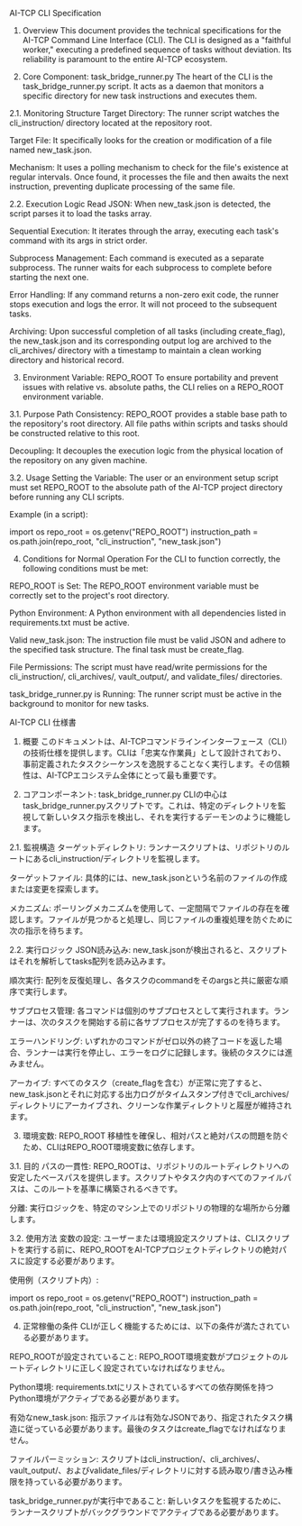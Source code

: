 AI-TCP CLI Specification
1. Overview
This document provides the technical specifications for the AI-TCP Command Line Interface (CLI). The CLI is designed as a "faithful worker," executing a predefined sequence of tasks without deviation. Its reliability is paramount to the entire AI-TCP ecosystem.

2. Core Component: task_bridge_runner.py
The heart of the CLI is the task_bridge_runner.py script. It acts as a daemon that monitors a specific directory for new task instructions and executes them.

2.1. Monitoring Structure
Target Directory: The runner script watches the cli_instruction/ directory located at the repository root.

Target File: It specifically looks for the creation or modification of a file named new_task.json.

Mechanism: It uses a polling mechanism to check for the file's existence at regular intervals. Once found, it processes the file and then awaits the next instruction, preventing duplicate processing of the same file.

2.2. Execution Logic
Read JSON: When new_task.json is detected, the script parses it to load the tasks array.

Sequential Execution: It iterates through the array, executing each task's command with its args in strict order.

Subprocess Management: Each command is executed as a separate subprocess. The runner waits for each subprocess to complete before starting the next one.

Error Handling: If any command returns a non-zero exit code, the runner stops execution and logs the error. It will not proceed to the subsequent tasks.

Archiving: Upon successful completion of all tasks (including create_flag), the new_task.json and its corresponding output log are archived to the cli_archives/ directory with a timestamp to maintain a clean working directory and historical record.

3. Environment Variable: REPO_ROOT
To ensure portability and prevent issues with relative vs. absolute paths, the CLI relies on a REPO_ROOT environment variable.

3.1. Purpose
Path Consistency: REPO_ROOT provides a stable base path to the repository's root directory. All file paths within scripts and tasks should be constructed relative to this root.

Decoupling: It decouples the execution logic from the physical location of the repository on any given machine.

3.2. Usage
Setting the Variable: The user or an environment setup script must set REPO_ROOT to the absolute path of the AI-TCP project directory before running any CLI scripts.

Example (in a script):

import os
repo_root = os.getenv("REPO_ROOT")
instruction_path = os.path.join(repo_root, "cli_instruction", "new_task.json")

4. Conditions for Normal Operation
For the CLI to function correctly, the following conditions must be met:

REPO_ROOT is Set: The REPO_ROOT environment variable must be correctly set to the project's root directory.

Python Environment: A Python environment with all dependencies listed in requirements.txt must be active.

Valid new_task.json: The instruction file must be valid JSON and adhere to the specified task structure. The final task must be create_flag.

File Permissions: The script must have read/write permissions for the cli_instruction/, cli_archives/, vault_output/, and validate_files/ directories.

task_bridge_runner.py is Running: The runner script must be active in the background to monitor for new tasks.

AI-TCP CLI 仕様書
1. 概要
このドキュメントは、AI-TCPコマンドラインインターフェース（CLI）の技術仕様を提供します。CLIは「忠実な作業員」として設計されており、事前定義されたタスクシーケンスを逸脱することなく実行します。その信頼性は、AI-TCPエコシステム全体にとって最も重要です。

2. コアコンポーネント: task_bridge_runner.py
CLIの中心はtask_bridge_runner.pyスクリプトです。これは、特定のディレクトリを監視して新しいタスク指示を検出し、それを実行するデーモンのように機能します。

2.1. 監視構造
ターゲットディレクトリ: ランナースクリプトは、リポジトリのルートにあるcli_instruction/ディレクトリを監視します。

ターゲットファイル: 具体的には、new_task.jsonという名前のファイルの作成または変更を探索します。

メカニズム: ポーリングメカニズムを使用して、一定間隔でファイルの存在を確認します。ファイルが見つかると処理し、同じファイルの重複処理を防ぐために次の指示を待ちます。

2.2. 実行ロジック
JSON読み込み: new_task.jsonが検出されると、スクリプトはそれを解析してtasks配列を読み込みます。

順次実行: 配列を反復処理し、各タスクのcommandをそのargsと共に厳密な順序で実行します。

サブプロセス管理: 各コマンドは個別のサブプロセスとして実行されます。ランナーは、次のタスクを開始する前に各サブプロセスが完了するのを待ちます。

エラーハンドリング: いずれかのコマンドがゼロ以外の終了コードを返した場合、ランナーは実行を停止し、エラーをログに記録します。後続のタスクには進みません。

アーカイブ: すべてのタスク（create_flagを含む）が正常に完了すると、new_task.jsonとそれに対応する出力ログがタイムスタンプ付きでcli_archives/ディレクトリにアーカイブされ、クリーンな作業ディレクトリと履歴が維持されます。

3. 環境変数: REPO_ROOT
移植性を確保し、相対パスと絶対パスの問題を防ぐため、CLIはREPO_ROOT環境変数に依存します。

3.1. 目的
パスの一貫性: REPO_ROOTは、リポジトリのルートディレクトリへの安定したベースパスを提供します。スクリプトやタスク内のすべてのファイルパスは、このルートを基準に構築されるべきです。

分離: 実行ロジックを、特定のマシン上でのリポジトリの物理的な場所から分離します。

3.2. 使用方法
変数の設定: ユーザーまたは環境設定スクリプトは、CLIスクリプトを実行する前に、REPO_ROOTをAI-TCPプロジェクトディレクトリの絶対パスに設定する必要があります。

使用例（スクリプト内）:

import os
repo_root = os.getenv("REPO_ROOT")
instruction_path = os.path.join(repo_root, "cli_instruction", "new_task.json")

4. 正常稼働の条件
CLIが正しく機能するためには、以下の条件が満たされている必要があります。

REPO_ROOTが設定されていること: REPO_ROOT環境変数がプロジェクトのルートディレクトリに正しく設定されていなければなりません。

Python環境: requirements.txtにリストされているすべての依存関係を持つPython環境がアクティブである必要があります。

有効なnew_task.json: 指示ファイルは有効なJSONであり、指定されたタスク構造に従っている必要があります。最後のタスクはcreate_flagでなければなりません。

ファイルパーミッション: スクリプトはcli_instruction/、cli_archives/、vault_output/、およびvalidate_files/ディレクトリに対する読み取り/書き込み権限を持っている必要があります。

task_bridge_runner.pyが実行中であること: 新しいタスクを監視するために、ランナースクリプトがバックグラウンドでアクティブである必要があります。